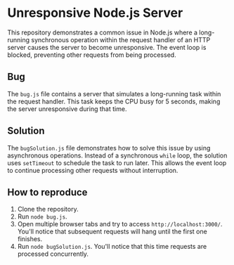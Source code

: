 # Unresponsive Node.js Server

This repository demonstrates a common issue in Node.js where a long-running synchronous operation within the request handler of an HTTP server causes the server to become unresponsive. The event loop is blocked, preventing other requests from being processed.

## Bug

The `bug.js` file contains a server that simulates a long-running task within the request handler. This task keeps the CPU busy for 5 seconds, making the server unresponsive during that time.

## Solution

The `bugSolution.js` file demonstrates how to solve this issue by using asynchronous operations.  Instead of a synchronous `while` loop, the solution uses `setTimeout` to schedule the task to run later. This allows the event loop to continue processing other requests without interruption.

## How to reproduce

1. Clone the repository.
2. Run `node bug.js`.
3. Open multiple browser tabs and try to access `http://localhost:3000/`. You'll notice that subsequent requests will hang until the first one finishes.
4. Run `node bugSolution.js`. You'll notice that this time requests are processed concurrently.